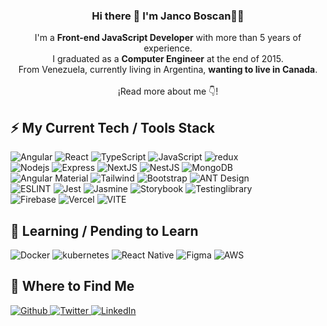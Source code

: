 <p align="center" width="300">
   <h3 align="center">Hi there 👋 I'm Janco Boscan🧑‍💻</h3>
</p>

<p align="center">
   I'm a <strong>Front-end JavaScript Developer</strong> with more than 5 years of experience.
   <br />
   I graduated as a <strong>Computer Engineer</strong> at the end of 2015.
   <br />
   From Venezuela, currently living in Argentina, <strong>wanting to live in Canada</strong>.
   <br /><br />
   ¡Read more about me 👇!
</p>

## ⚡ My Current Tech / Tools Stack

<p>
   <img alt="Angular" src="https://img.shields.io/badge/-Angular-DD0031?style=flat-square&logo=angular&logoColor=white" />
   <img alt="React" src="https://img.shields.io/badge/-React-20232A?style=flat-square&logo=react&logoColor=61DAFB" />
   <img alt="TypeScript" src="https://img.shields.io/badge/-TypeScript-007ACC?style=flat-square&logo=typescript&logoColor=white" />
   <img alt="JavaScript" src="https://img.shields.io/badge/-JavaScript-black?style=flat-square&logo=javascript" />
   <img alt="redux" src="https://img.shields.io/badge/-Redux-764ABC?style=flat-square&logo=redux&logoColor=white" />
   <br>
   <img alt="Nodejs" src="https://img.shields.io/badge/-Nodejs-43853d?style=flat-square&logo=Node.js&logoColor=white" />
   <img alt="Express" src="https://img.shields.io/badge/express.js-%23404d59.svg?style=flat-square&logo=express&logoColor=%2361DAFB" />
   <img alt="NextJS" src="https://img.shields.io/badge/Next.js-000000?style=flat-square&logo=nextdotjs&logoColor=white" />
   <img alt="NestJS" src="https://img.shields.io/badge/nestjs-%23E0234E.svg?style=flat-square&logo=nestjs&logoColor=white" />
   <img alt="MongoDB" src="https://img.shields.io/badge/-MongoDB-13aa52?style=flat-square&logo=mongodb&logoColor=white" />
   <br>
   <img alt="Angular Material" src="https://img.shields.io/badge/-Angular_Material-%231a202c?style=flat-square&logo=angular&logoColor=ffa712" />
   <img alt="Tailwind" src="https://img.shields.io/badge/-TailwindCss-%231a202c?style=flat-square&logo=tailwind-css" />
   <img alt="Bootstrap" src="https://img.shields.io/badge/-Bootstrap-563D7C?style=flat-square&logo=bootstrap&logoColor=white" />
   <img alt="ANT Design" src="https://img.shields.io/badge/Ant%20Design-1890FF?style=flat-square&logo=antdesign&logoColor=white" />
   <br>
   <img alt="ESLINT" src="https://img.shields.io/badge/eslint-3A33D1?style=flat-square&logo=eslint&logoColor=white" />
   <img alt="Jest" src="https://img.shields.io/badge/-jest-%23C21325?style=flat-square&logo=jest&logoColor=white" />
   <img alt="Jasmine" src="https://img.shields.io/badge/-Jasmine-%238A4182?style=flat-square&logo=Jasmine&logoColor=white" />
   <img alt="Storybook" src="https://img.shields.io/badge/storybook-FF4785?style=flat-square&logo=storybook&logoColor=white" />
   <img alt="Testinglibrary" src="https://img.shields.io/badge/-TestingLibrary-%23E33332?style=flat-square&logo=testing-library&logoColor=white" />
   <br>
   <img alt="Firebase" src="https://img.shields.io/badge/firebase-%23039BE5.svg?style=flat-square&logo=firebase" />
   <img alt="Vercel" src="https://img.shields.io/badge/vercel-%23000000.svg?style=flat-square&logo=vercel&logoColor=white" />
   <img alt="VITE" src="https://img.shields.io/badge/-Vite-B73BFE?style=flat-square&logo=Vite&logoColor=FFD62E" />
</p>

## 📖 Learning / Pending to Learn

<p>   
   <img alt="Docker" src="https://img.shields.io/badge/-Docker-2CA5E0?style=flat-square&logo=docker&logoColor=white" />
   <img alt="kubernetes" src="https://img.shields.io/badge/kubernetes-%23326ce5.svg?style=flat-square&logo=kubernetes&logoColor=white" />
   <img alt="React Native" src="https://img.shields.io/badge/-React_Native-20232A?style=flat-square&logo=react&logoColor=61DAFB" />
   <img alt="Figma" src="https://img.shields.io/badge/-Figma-F24E1E?style=flat-square&logo=figma&logoColor=white" />
   <img alt="AWS" src="https://img.shields.io/badge/Amazon_AWS-FF9900?style=flat-square&logo=amazonaws&logoColor=white" />
</p>

## 🔎 Where to Find Me
<p>
   <a href="https://github.com/jancobh" target="_blank">
      <img alt="Github" src="https://img.shields.io/badge/-GitHub-%2312100E?style=flat-square&logo=Github&logoColor=white" />
   </a>
   <a href="https://twitter.com/JancoBH" target="_blank">
      <img alt="Twitter" src="https://img.shields.io/badge/-Twitter-%231DA1F2?style=flat-square&logo=Twitter&logoColor=white" />
   </a>
   <a href="https://www.linkedin.com/in/jancobh" target="_blank">
      <img alt="LinkedIn" src="https://img.shields.io/badge/-linkedin-%230077B5?style=flat-square&logo=linkedin&logoColor=white" />
   </a>
</p>

<!--
**JancoBH/JancoBH** is a ✨ _special_ ✨ repository because its `README.md` (this file) appears on your GitHub profile.
   <img alt="Github" src="https://img.shields.io/badge/GitHub-%2312100E.svg?&style=for-the-badge&logo=Github&logoColor=white" />
   <img alt="Twitter" src="https://img.shields.io/badge/twitter-%231DA1F2.svg?&style=for-the-badge&logo=twitter&logoColor=white" />
   <img alt="LinkedIn" src="https://img.shields.io/badge/linkedin-%230077B5.svg?&style=for-the-badge&logo=linkedin&logoColor=white" />
   <img alt="Heroku" src="https://img.shields.io/badge/-Heroku-430098?style=flat-square&logo=heroku&logoColor=white" />


Here are some ideas to get you started:

- 🔭 I’m currently working on ...
- 🌱 I’m currently learning ...
- 👯 I’m looking to collaborate on ...
- 🤔 I’m looking for help with ...
- 💬 Ask me about ...
- 📫 How to reach me: ...
- 😄 Pronouns: ...
- ⚡ Fun fact: ...

   <img alt="ReactiveX" src="https://img.shields.io/badge/-RxJs-B7178C?style=flat-square&logo=reactivex&logoColor=white" />
   <img alt="npm" src="https://img.shields.io/badge/NPM-%23000000.svg?style=flat-square&logo=npm&logoColor=white" />
   <img alt="Jira" src="https://img.shields.io/badge/jira-%230A0FFF.svg?style=flat-square&logo=jira&logoColor=white" />
   <img alt="webstorm" src="https://img.shields.io/badge/-WebStorm-000000?style=flat-square&logo=webstorm" />
   <img alt="VS Code" src="https://img.shields.io/badge/Visual%20Studio%20Code-0078d7.svg?style=flat-square&logo=visual-studio-code&logoColor=white" />
   <img alt="git" src="https://img.shields.io/badge/-Git-F05032?style=flat-square&logo=git&logoColor=white" />
   <img alt="GraphQL" src="https://img.shields.io/badge/GraphQl-E10098?style=flat-square&logo=graphql&logoColor=white" />
   <img alt="Sass" src="https://img.shields.io/badge/-Sass-CC6699?style=flat-square&logo=sass&logoColor=white" />

-->
